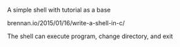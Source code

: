 A simple shell with tutorial as a base

brennan.io/2015/01/16/write-a-shell-in-c/ 

The shell can execute program, change directory, and exit
